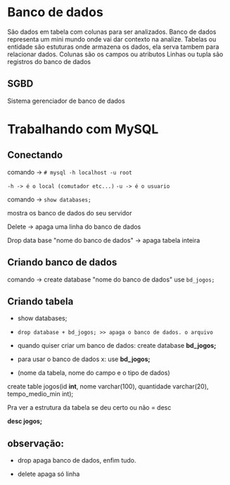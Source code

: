 # Banco de dados    
São dados em tabela com colunas para ser analizados.
Banco de dados representa um mini mundo onde vai dar contexto na analize.
Tabelas ou entidade são estuturas onde armazena os dados, ela serva tambem para relacionar dados.
Colunas são os campos ou atributos
Linhas ou tupla são registros do banco de dados
## SGBD
Sistema gerenciador de banco de dados

# Trabalhando com MySQL
## Conectando
comando -> `# mysql -h localhost -u root`
 
`-h -> é o local (comutador etc...)`
`-u -> é o usuario`

comando -> `show databases;`

mostra os banco de dados do seu servidor

Delete -> apaga uma linha do banco de dados 

Drop data base "nome do banco de dados" -> apaga tabela inteira


## Criando banco de dados

comando -> create database "nome do banco de dados"    use `bd_jogos;`


## Criando tabela 

* show databases;
 
* `drop database + bd_jogos; >> apaga o banco de dados. o arquivo`
 
* quando quiser criar um banco de dados: create database  **bd_jogos;**
 
* para usar o banco de dados x: use **bd_jogos;**
 
* (nome da tabela, nome do campo e o tipo de dados)
 
create table  jogos(id **int**, nome varchar(100), quantidade varchar(20), tempo_medio_min int);
 
Pra ver a estrutura  da tabela se deu certo ou não = desc
 
**desc jogos;**
 
## observação:
 
* drop apaga banco de dados, enfim tudo.
 
* delete apaga só linha



